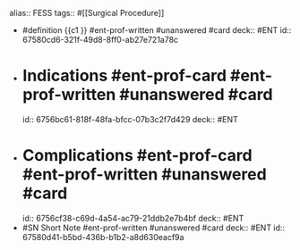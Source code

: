 alias:: FESS
tags:: #[[Surgical Procedure]]

- #definition {{c1 }} #ent-prof-written #unanswered #card
  deck:: #ENT
  id:: 67580cd6-321f-49d8-8ff0-ab27e721a78c
- # Indications #ent-prof-card #ent-prof-written #unanswered #card
  id:: 6756bc61-818f-48fa-bfcc-07b3c2f7d429
  deck:: #ENT
- # Complications #ent-prof-card #ent-prof-written #unanswered #card
  id:: 6756cf38-c69d-4a54-ac79-21ddb2e7b4bf
  deck:: #ENT
- #SN Short Note #ent-prof-written #unanswered #card
  deck:: #ENT
  id:: 67580d41-b5bd-436b-b1b2-a8d630eacf9a

